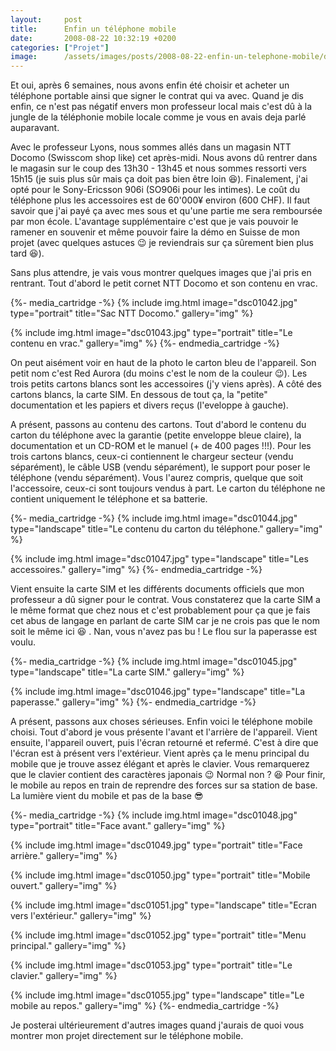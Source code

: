 ```yaml
---
layout:     post
title:      Enfin un téléphone mobile
date:       2008-08-22 10:32:19 +0200
categories: ["Projet"]
image:      /assets/images/posts/2008-08-22-enfin-un-telephone-mobile/dsc01051.jpg
---
```


Et oui, après 6 semaines, nous avons enfin été choisir et acheter un téléphone portable ainsi que signer le contrat
qui va avec. Quand je dis enfin, ce n'est pas négatif envers mon professeur local mais c'est dû à la jungle de la
téléphonie mobile locale comme je vous en avais deja parlé auparavant.

<!--more-->

Avec le professeur Lyons, nous sommes allés dans un magasin NTT Docomo (Swisscom shop like) cet après-midi. Nous
avons dû rentrer dans le magasin sur le coup des 13h30 - 13h45 et nous sommes ressorti vers 15h15 (je suis plus sûr
mais ça doit pas bien être loin :laughing:). Finalement, j'ai opté pour le Sony-Ericsson 906i (SO906i pour les intimes).
Le coût du téléphone plus les accessoires est de 60'000¥ environ (600 CHF). Il faut savoir que j'ai payé ça avec
mes sous et qu'une partie me sera remboursée par mon école. L'avantage supplémentaire c'est que je vais pouvoir le
ramener en souvenir et même pouvoir faire la démo en Suisse de mon projet (avec quelques astuces :wink: je reviendrais
sur ça sûrement bien plus tard :laughing:).

Sans plus attendre, je vais vous montrer quelques images que j'ai pris en rentrant. Tout d'abord le petit cornet
NTT Docomo et son contenu en vrac.

{%- media_cartridge -%}
{% include img.html
    image="dsc01042.jpg"
    type="portrait"
    title="Sac NTT Docomo."
    gallery="img"
%}

{% include img.html
    image="dsc01043.jpg"
    type="portrait"
    title="Le contenu en vrac."
    gallery="img"
%}
{%- endmedia_cartridge -%}

On peut aisément voir en haut de la photo le carton bleu de l'appareil. Son petit nom c'est Red Aurora (du moins
c'est le nom de la couleur :wink:). Les trois petits cartons blancs sont les accessoires (j'y viens après). A côté des
cartons blancs, la carte SIM. En dessous de tout ça, la "petite" documentation et les papiers et divers reçus
(l'eveloppe à gauche).

A présent, passons au contenu des cartons. Tout d'abord le contenu du carton du téléphone avec la garantie (petite
enveloppe bleue claire), la documentation et un CD-ROM et le manuel (+ de 400 pages !!!). Pour les trois cartons
blancs, ceux-ci contiennent le chargeur secteur (vendu séparément), le câble USB (vendu séparément), le support
pour poser le téléphone (vendu séparément). Vous l'aurez compris, quelque que soit l'accessoire, ceux-ci sont
toujours vendus à part. Le carton du téléphone ne contient uniquement le téléphone et sa batterie.

{%- media_cartridge -%}
{% include img.html
    image="dsc01044.jpg"
    type="landscape"
    title="Le contenu du carton du téléphone."
    gallery="img"
%}

{% include img.html
    image="dsc01047.jpg"
    type="landscape"
    title="Les accessoires."
    gallery="img"
%}
{%- endmedia_cartridge -%}

Vient ensuite la carte SIM et les différents documents officiels que mon professeur a dû signer pour le contrat.
Vous constaterez que la carte SIM a le même format que chez nous et c'est probablement pour ça que je fais cet abus
de langage en parlant de carte SIM car je ne crois pas que le nom soit le même ici :laughing: . Nan, vous n'avez pas bu !
Le flou sur la paperasse est voulu.

{%- media_cartridge -%}
{% include img.html
    image="dsc01045.jpg"
    type="landscape"
    title="La carte SIM."
    gallery="img"
%}

{% include img.html
    image="dsc01046.jpg"
    type="landscape"
    title="La paperasse."
    gallery="img"
%}
{%- endmedia_cartridge -%}

A présent, passons aux choses sérieuses. Enfin voici le téléphone mobile choisi. Tout d'abord je vous présente
l'avant et l'arrière de l'appareil. Vient ensuite, l'appareil ouvert, puis l'écran retourné et refermé. C'est à
dire que l'écran est à présent vers l'extérieur. Vient après ça le menu principal du mobile que je trouve assez
élégant et après le clavier. Vous remarquerez que le clavier contient des caractères japonais :wink: Normal non ? 
:laughing: Pour finir, le mobile au repos en train de reprendre des forces sur sa station de base. La lumière vient 
du mobile et pas de la base :sunglasses:

{%- media_cartridge -%}
{% include img.html
    image="dsc01048.jpg"
    type="portrait"
    title="Face avant."
    gallery="img"
%}

{% include img.html
    image="dsc01049.jpg"
    type="portrait"
    title="Face arrière."
    gallery="img"
%}

{% include img.html
    image="dsc01050.jpg"
    type="portrait"
    title="Mobile ouvert."
    gallery="img"
%}

{% include img.html
    image="dsc01051.jpg"
    type="landscape"
    title="Ecran vers l'extérieur."
    gallery="img"
%}

{% include img.html
    image="dsc01052.jpg"
    type="portrait"
    title="Menu principal."
    gallery="img"
%}

{% include img.html
    image="dsc01053.jpg"
    type="portrait"
    title="Le clavier."
    gallery="img"
%}

{% include img.html
    image="dsc01055.jpg"
    type="landscape"
    title="Le mobile au repos."
    gallery="img"
%}
{%- endmedia_cartridge -%}

Je posterai ultérieurement d'autres images quand j'aurais de quoi vous montrer mon projet directement sur le
téléphone mobile.